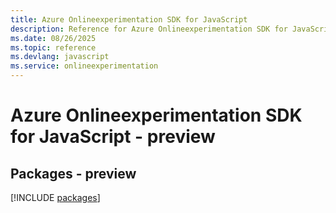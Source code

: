 ```yaml
---
title: Azure Onlineexperimentation SDK for JavaScript
description: Reference for Azure Onlineexperimentation SDK for JavaScript
ms.date: 08/26/2025
ms.topic: reference
ms.devlang: javascript
ms.service: onlineexperimentation
---
```

# Azure Onlineexperimentation SDK for JavaScript - preview
## Packages - preview
[!INCLUDE [packages](onlineexperimentation-index.md)]